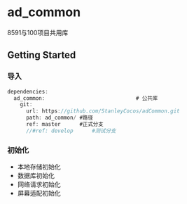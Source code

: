 # ad_common

8591与100项目共用库

## Getting Started

### 导入
```dart
dependencies:
  ad_common:                             # 公共库
    git:
      url: https://github.com/StanleyCocos/adCommon.git
      path: ad_common/ #路径
      ref: master      #正式分支
      //#ref: develop      #测试分支
```

### 初始化
- 本地存储初始化
- 数据库初始化
- 网络请求初始化
- 屏幕适配初始化




